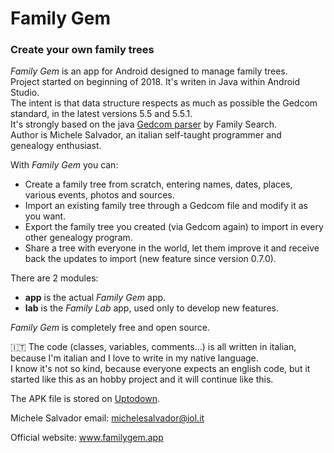 # Family Gem
### Create your own family trees

_Family Gem_ is an app for Android designed to manage family trees.<br>
Project started on beginning of 2018.
It's writen in Java within Android Studio.<br>
The intent is that data structure respects as much as possible the Gedcom standard, in the latest versions 5.5 and 5.5.1.<br>
It's strongly based on the java [Gedcom parser](https://github.com/FamilySearch/Gedcom) by Family Search.<br>
Author is Michele Salvador, an italian self-taught programmer and genealogy enthusiast.

With _Family Gem_ you can:
- Create a family tree from scratch, entering names, dates, places, various events, photos and sources.
- Import an existing family tree through a Gedcom file and modify it as you want.
- Export the family tree you created (via Gedcom again) to import in every other genealogy program.
- Share a tree with everyone in the world, let them improve it and receive back the updates to import (new feature since version 0.7.0).

There are 2 modules:
- **app** is the actual _Family Gem_ app.
- **lab** is the _Family Lab_ app, used only to develop new features.

_Family Gem_ is completely free and open source.

🇮🇹 The code (classes, variables, comments...) is all written in italian, because I'm italian and I love to write in my native language.<br>
I know it's not so kind, because everyone expects an english code, but it started like this as an hobby project and it will continue like this.

The APK file is stored on [Uptodown](https://family-gem.en.uptodown.com).

Michele Salvador email: michelesalvador@iol.it

Official website: www.familygem.app
